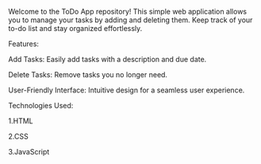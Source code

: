 Welcome to the ToDo App repository! This simple web application allows you to manage your tasks by adding and deleting them. Keep track of your to-do list and stay organized effortlessly.

Features:

Add Tasks: Easily add tasks with a description and due date.

Delete Tasks: Remove tasks you no longer need.

User-Friendly Interface: Intuitive design for a seamless user experience.

Technologies Used:

1.HTML

2.CSS

3.JavaScript
